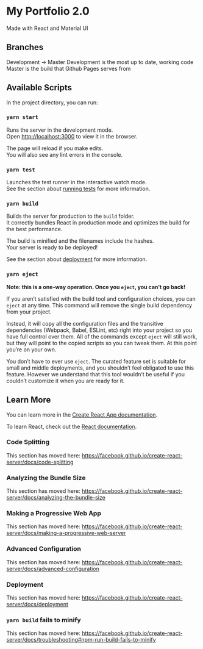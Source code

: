 # My Portfolio 2.0
Made with React and Material UI

## Branches
Development -> Master
Development is the most up to date, working code
Master is the build that Github Pages serves from

## Available Scripts

In the project directory, you can run:

### `yarn start`

Runs the server in the development mode.<br />
Open [http://localhost:3000](http://localhost:3000) to view it in the browser.

The page will reload if you make edits.<br />
You will also see any lint errors in the console.

### `yarn test`

Launches the test runner in the interactive watch mode.<br />
See the section about [running tests](https://facebook.github.io/create-react-server/docs/running-tests) for more information.

### `yarn build`

Builds the server for production to the `build` folder.<br />
It correctly bundles React in production mode and optimizes the build for the best performance.

The build is minified and the filenames include the hashes.<br />
Your server is ready to be deployed!

See the section about [deployment](https://facebook.github.io/create-react-server/docs/deployment) for more information.

### `yarn eject`

**Note: this is a one-way operation. Once you `eject`, you can’t go back!**

If you aren’t satisfied with the build tool and configuration choices, you can `eject` at any time. This command will remove the single build dependency from your project.

Instead, it will copy all the configuration files and the transitive dependencies (Webpack, Babel, ESLint, etc) right into your project so you have full control over them. All of the commands except `eject` will still work, but they will point to the copied scripts so you can tweak them. At this point you’re on your own.

You don’t have to ever use `eject`. The curated feature set is suitable for small and middle deployments, and you shouldn’t feel obligated to use this feature. However we understand that this tool wouldn’t be useful if you couldn’t customize it when you are ready for it.

## Learn More

You can learn more in the [Create React App documentation](https://facebook.github.io/create-react-server/docs/getting-started).

To learn React, check out the [React documentation](https://reactjs.org/).

### Code Splitting

This section has moved here: https://facebook.github.io/create-react-server/docs/code-splitting

### Analyzing the Bundle Size

This section has moved here: https://facebook.github.io/create-react-server/docs/analyzing-the-bundle-size

### Making a Progressive Web App

This section has moved here: https://facebook.github.io/create-react-server/docs/making-a-progressive-web-server

### Advanced Configuration

This section has moved here: https://facebook.github.io/create-react-server/docs/advanced-configuration

### Deployment

This section has moved here: https://facebook.github.io/create-react-server/docs/deployment

### `yarn build` fails to minify

This section has moved here: https://facebook.github.io/create-react-server/docs/troubleshooting#npm-run-build-fails-to-minify
